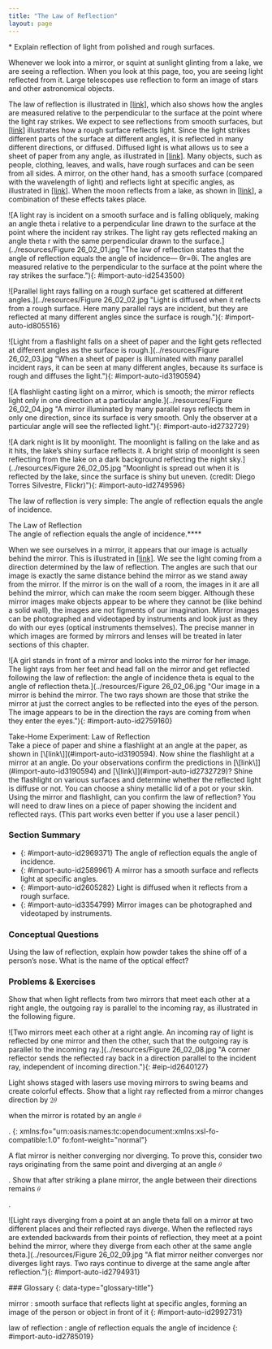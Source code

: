 ```yaml
---
title: "The Law of Reflection"
layout: page
---
```



<div data-type="abstract" markdown="1">
* Explain reflection of light from polished and rough surfaces.

</div>

Whenever we look into a mirror, or squint at sunlight glinting from a lake, we are seeing a reflection. When you look at this page, too, you are seeing light reflected from it. Large telescopes use reflection to form an image of stars and other astronomical objects.

The law of reflection is illustrated in [\[link\]](#import-auto-id2543500), which also shows how the angles are measured relative to the perpendicular to the surface at the point where the light ray strikes. We expect to see reflections from smooth surfaces, but [\[link\]](#import-auto-id805516) illustrates how a rough surface reflects light. Since the light strikes different parts of the surface at different angles, it is reflected in many different directions, or diffused. Diffused light is what allows us to see a sheet of paper from any angle, as illustrated in [\[link\]](#import-auto-id3190594). Many objects, such as people, clothing, leaves, and walls, have rough surfaces and can be seen from all sides. A mirror, on the other hand, has a smooth surface (compared with the wavelength of light) and reflects light at specific angles, as illustrated in [\[link\]](#import-auto-id2732729). When the moon reflects from a lake, as shown in [\[link\]](#import-auto-id2749596), a combination of these effects takes place.

 ![A light ray is incident on a smooth surface and is falling obliquely, making an angle theta i relative to a perpendicular line drawn to the surface at the point where the incident ray strikes. The light ray gets reflected making an angle theta r with the same perpendicular drawn to the surface.](../resources/Figure 26_02_01.jpg "The law of reflection states that the angle of reflection equals the angle of incidence&#x2014; &#x3B8;r=&#x3B8;i. The angles are measured relative to the perpendicular to the surface at the point where the ray strikes the surface."){: #import-auto-id2543500}

![Parallel light rays falling on a rough surface get scattered at different angles.](../resources/Figure 26_02_02.jpg "Light is diffused when it reflects from a rough surface. Here many parallel rays are incident, but they are reflected at many different angles since the surface is rough."){: #import-auto-id805516}

![Light from a flashlight falls on a sheet of paper and the light gets reflected at different angles as the surface is rough.](../resources/Figure 26_02_03.jpg "When a sheet of paper is illuminated with many parallel incident rays, it can be seen at many different angles, because its surface is rough and diffuses the light."){: #import-auto-id3190594}

![A flashlight casting light on a mirror, which is smooth; the mirror reflects light only in one direction at a particular angle.](../resources/Figure 26_02_04.jpg "A mirror illuminated by many parallel rays reflects them in only one direction, since its surface is very smooth. Only the observer at a particular angle will see the reflected light."){: #import-auto-id2732729}

![A dark night is lit by moonlight. The moonlight is falling on the lake and as it hits, the lake&#x2019;s shiny surface reflects it. A bright strip of moonlight is seen reflecting from the lake on a dark background reflecting the night sky.](../resources/Figure 26_02_05.jpg "Moonlight is spread out when it is reflected by the lake, since the surface is shiny but uneven. (credit: Diego Torres Silvestre, Flickr)"){: #import-auto-id2749596}

The law of reflection is very simple: The angle of reflection equals the angle of incidence.

<div data-type="note" data-has-label="true" data-label="" markdown="1">
<div data-type="title">
The Law of Reflection
</div>
The angle of reflection equals the angle of incidence.****

</div>

When we see ourselves in a mirror, it appears that our image is actually behind the mirror. This is illustrated in [\[link\]](#import-auto-id2759160). We see the light coming from a direction determined by the law of reflection. The angles are such that our image is exactly the same distance behind the mirror as we stand away from the mirror. If the mirror is on the wall of a room, the images in it are all behind the mirror, which can make the room seem bigger. Although these mirror images make objects appear to be where they cannot be (like behind a solid wall), the images are not figments of our imagination. Mirror images can be photographed and videotaped by instruments and look just as they do with our eyes (optical instruments themselves). The precise manner in which images are formed by mirrors and lenses will be treated in later sections of this chapter.

![A girl stands in front of a mirror and looks into the mirror for her image. The light rays from her feet and head fall on the mirror and get reflected following the law of reflection: the angle of incidence theta is equal to the angle of reflection theta.](../resources/Figure 26_02_06.jpg "Our image in a mirror is behind the mirror. The two rays shown are those that strike the mirror at just the correct angles to be reflected into the eyes of the person. The image appears to be in the direction the rays are coming from when they enter the eyes."){: #import-auto-id2759160}

<div data-type="note" data-has-label="true" data-label="" markdown="1">
<div data-type="title">
Take-Home Experiment: Law of Reflection
</div>
Take a piece of paper and shine a flashlight at an angle at the paper, as shown in [\[link\]](#import-auto-id3190594). Now shine the flashlight at a mirror at an angle. Do your observations confirm the predictions in [\[link\]](#import-auto-id3190594) and [\[link\]](#import-auto-id2732729)? Shine the flashlight on various surfaces and determine whether the reflected light is diffuse or not. You can choose a shiny metallic lid of a pot or your skin. Using the mirror and flashlight, can you confirm the law of reflection? You will need to draw lines on a piece of paper showing the incident and reflected rays. (This part works even better if you use a laser pencil.)

</div>

### Section Summary

* {: #import-auto-id2969371} The angle of reflection equals the angle of incidence.
* {: #import-auto-id2589961} A mirror has a smooth surface and reflects light at specific angles.
* {: #import-auto-id2605282} Light is diffused when it reflects from a rough surface.
* {: #import-auto-id3354799} Mirror images can be photographed and videotaped by instruments.

### Conceptual Questions

<div data-type="exercise" data-element-type="conceptual-questions">
<div data-type="problem" markdown="1">
Using the law of reflection, explain how powder takes the shine off of a person’s nose. What is the name of the optical effect?

</div>
</div>

### Problems &amp; Exercises

<div data-type="exercise" data-element-type="problem-exercises">
<div data-type="problem" markdown="1">
Show that when light reflects from two mirrors that meet each other at a right angle, the outgoing ray is parallel to the incoming ray, as illustrated in the following figure.

![Two mirrors meet each other at a right angle. An incoming ray of light is reflected by one mirror and then the other, such that the outgoing ray is parallel to the incoming ray.](../resources/Figure 26_02_08.jpg "A corner reflector sends the reflected ray back in a direction parallel to the incident ray, independent of incoming direction."){: #eip-id2640127}


</div>
</div>

<div data-type="exercise" data-element-type="problem-exercises">
<div data-type="problem" markdown="1">
Light shows staged with lasers use moving mirrors to swing beams and create colorful effects. Show that a light ray reflected from a mirror changes direction by <math xmlns="http://www.w3.org/1998/Math/MathML"><semantics><mrow><mrow><mn>2</mn><mi>θ</mi></mrow><mrow /></mrow><annotation encoding="StarMath 5.0"> size 12{2f} {}</annotation></semantics></math>

 when the mirror is rotated by an angle <math xmlns="http://www.w3.org/1998/Math/MathML"><semantics><mrow><mrow><mi>θ</mi></mrow><mrow /></mrow><annotation encoding="StarMath 5.0"> size 12{f} {}</annotation></semantics></math>

.
{: xmlns:fo="urn:oasis:names:tc:opendocument:xmlns:xsl-fo-compatible:1.0" fo:font-weight="normal"}

</div>
</div>

<div data-type="exercise" data-element-type="problem-exercises">
<div data-type="problem" markdown="1">
A flat mirror is neither converging nor diverging. To prove this, consider two rays originating from the same point and diverging at an angle <math xmlns="http://www.w3.org/1998/Math/MathML"><semantics><mrow><mi>θ</mi></mrow></semantics></math>

. Show that after striking a plane mirror, the angle between their directions remains <math xmlns="http://www.w3.org/1998/Math/MathML"><semantics><mrow><mi>θ</mi></mrow></semantics></math>

.

![Light rays diverging from a point at an angle theta fall on a mirror at two different places and their reflected rays diverge. When the reflected rays are extended backwards from their points of reflection, they meet at a point behind the mirror, where they diverge from each other at the same angle theta.](../resources/Figure 26_02_09.jpg "A flat mirror neither converges nor diverges light rays. Two rays continue to diverge at the same angle after reflection."){: #import-auto-id2794931}


</div>
</div>

<div data-type="glossary" markdown="1">
### Glossary
{: data-type="glossary-title"}

mirror
: smooth surface that reflects light at specific angles, forming an image of the person or object in front of it
{: #import-auto-id2992731}

law of reflection
: angle of reflection equals the angle of incidence
{: #import-auto-id2785019}

</div>

